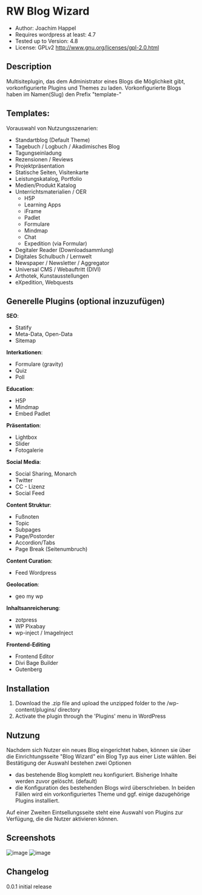 RW Blog Wizard
====================

 - Author: Joachim Happel
 - Requires wordpress  at least: 4.7
 - Tested up to Version: 4.8
 - License: GPLv2  http://www.gnu.org/licenses/gpl-2.0.html
 
Description
---------------------
 Multisiteplugin, das dem Administrator eines Blogs die Möglichkeit gibt, vorkonfigurierte Plugins und Themes zu laden.
 Vorkonfigurierte Blogs haben im Namen(Slug) den Prefix "template-"
 
 
  
 
Templates:
---------------------
 Vorauswahl von Nutzungsszenarien:
 
 * Standartblog (Default Theme)
 * Tagebuch / Logbuch / Akadimisches Blog
 * Tagungseinladung
 * Rezensionen / Reviews
 * Projektpräsentation
 * Statische Seiten, Visitenkarte
 * Leistungskatalog, Portfolio
 * Medien/Produkt Katalog
 * Unterrichtsmaterialien / OER
    * H5P
    * Learning Apps
    * iFrame
    * Padlet
    * Formulare
    * Mindmap
    * Chat
    * Expedition (via Formular)
 * Degitaler Reader (Downloadsammlung)
 * Digitales Schulbuch / Lernwelt
 * Newspaper / Newsletter / Aggregator
 * Universal CMS / Webauftritt (DIVI)
 * Arthotek, Kunstausstellungen
 * eXpedition, Webquests

 
 Generelle Plugins (optional inzuzufügen)
 ------------------------
 **SEO**:
 * Statify
 * Meta-Data, Open-Data
 * Sitemap
 
 **Interkationen**:

 * Formulare (gravity)
 * Quiz
 * Poll
 
 **Education**:

 * H5P
 * Mindmap 
 * Embed Padlet 
 
 **Präsentation**:

 * Lightbox
 * Slider
 * Fotogalerie
  
 **Social Media**:
 
 * Social Sharing, Monarch
 * Twitter
 * CC - Lizenz
 * Social Feed
 
 **Content Struktur**:
 
 * Fußnoten
 * Topic
 * Subpages
 * Page/Postorder
 * Accordion/Tabs
 * Page Break (Seitenumbruch)
 
 **Content Curation**:
 * Feed Wordpress
 
 
 **Geolocation**:
 
 * geo my wp

 **Inhaltsanreicherung**:
 * zotpress
 * WP Pixabay
 * wp-inject / ImageInject
 
 **Frontend-Editing**
 * Frontend Editor
 * Divi Bage Builder
 * Gutenberg
 
 

Installation
---------------------
 
 1. Download the .zip file and upload the unzipped folder to the /wp-content/plugins/ directory
 2. Activate the plugin through the 'Plugins' menu in WordPress

Nutzung
---------------------
Nachdem sich Nutzer ein neues Blog eingerichtet haben, können sie über die Einrichtungsseite "Blog Wizard" ein Blog Typ aus einer Liste wählen.
Bei Bestätigung der Auswahl bestehen zwei Optionen 
- das bestehende Blog komplett neu konfiguriert. Bisherige Inhalte werden zuvor gelöscht. (default)
- die Konfiguration des bestehenden Blogs wird überschrieben. 
In beiden Fällen wird ein vorkonfiguriertes Theme und ggf. einige dazugehörige Plugins installiert.

Auf einer Zweiten Eintsellungsseite steht eine Auswahl von Plugins zur Verfügung, die die Nutzer aktivieren können.  

Screenshots
---------------------
 
![image](https://user-images.githubusercontent.com/307023/27869662-ea75560e-61a0-11e7-91f2-f7aa2129c672.png)
![image](https://user-images.githubusercontent.com/307023/27869735-23e9357c-61a1-11e7-984d-761622074741.png)

 
Changelog
---------------------

0.0.1 initial release
 
